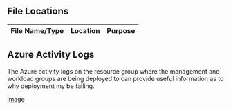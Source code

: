 
## File Locations

|File Name/Type|Location|Purpose|
|-----|-----|-----|


## Azure Activity Logs

The Azure activity logs on the resource group where the management and workload groups are being deployed to can provide useful information as to why deployment my be failing.

[image](5.0_Troubleshooting/img/AzureActivityLog-PolicyIssue.png)
